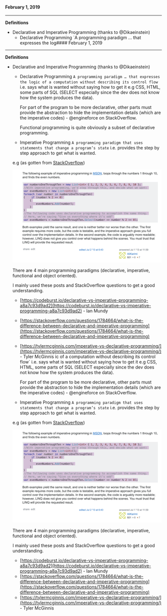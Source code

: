 #### February 1, 2019
---

**Definitions**
- Declarative and Imperative Programming (thanks to @Dikaeinstein)
    - Declarative Programming
      `A programming paradigm … that expresses the log#### February 1, 2019
---

**Definitions**
- Declarative and Imperative Programming (thanks to @Dikaeinstein)
    - Declarative Programming
      `A programming paradigm … that expresses the logic of a computation without describing its control flow` i.e. says what is wanted without saying how to get it e.g CSS, HTML, some parts of SQL (SELECT especially since the dev does not know how the system produces the data).
      
      For part of the program to be more declarative, other parts must provide the abstraction to hide the implementation details (which are the imperative codes) - @engineforce on StackOverflow.
      
      Functional programming is quite obviously a subset of declarative programming.

    - Imperative Programming
      `A programming paradigm that uses statements that change a program’s state` i.e. provides the step by step approach to get what is wanted.
      
    e.g (as gotten from [StackOverflow](https://stackoverflow.com/questions/1784664/what-is-the-difference-between-declarative-and-imperative-programming))
    
    ![declarative-vs-imperative-example](https://github.com/iverenshaguy/new-things-i-learned/blob/master/images/Screenshot%202019-02-07%20at%207.02.35%20PM.png)
    
  There are 4 main programming paradigms (declarative, imperative, functional and object oriented).
  
  I mainly used these posts and StackOverflow questions to get a good understanding.

    - [https://codeburst.io/declarative-vs-imperative-programming-a8a7c93d9ad2](https://codeburst.io/declarative-vs-imperative-programming-a8a7c93d9ad2) - Ian Mundy
    - [https://stackoverflow.com/questions/1784664/what-is-the-difference-between-declarative-and-imperative-programming](https://stackoverflow.com/questions/1784664/what-is-the-difference-between-declarative-and-imperative-programming)
    - [https://tylermcginnis.com/imperative-vs-declarative-programming/](https://tylermcginnis.com/imperative-vs-declarative-programming/) - Tyler McGinnis
ic of a computation without describing its control flow` i.e. says what is wanted without saying how to get it e.g CSS, HTML, some parts of SQL (SELECT especially since the dev does not know how the system produces the data).
      
      For part of the program to be more declarative, other parts must provide the abstraction to hide the implementation details (which are the imperative codes) - @engineforce on StackOverflow.

    - Imperative Programming
      `A programming paradigm that uses statements that change a program’s state` i.e. provides the step by step approach to get what is wanted.
      
    e.g (as gotten from [StackOverflow](https://stackoverflow.com/questions/1784664/what-is-the-difference-between-declarative-and-imperative-programming))
    
    ![declarative-vs-imperative-example](https://github.com/iverenshaguy/new-things-i-learned/blob/master/images/Screenshot%202019-02-07%20at%207.02.35%20PM.png)
    
  There are 4 main programming paradigms (declarative, imperative, functional and object oriented).
  
  I mainly used these posts and StackOverflow questions to get a good understanding.

    - [https://codeburst.io/declarative-vs-imperative-programming-a8a7c93d9ad2](https://codeburst.io/declarative-vs-imperative-programming-a8a7c93d9ad2) - Ian Mundy
    - [https://stackoverflow.com/questions/1784664/what-is-the-difference-between-declarative-and-imperative-programming](https://stackoverflow.com/questions/1784664/what-is-the-difference-between-declarative-and-imperative-programming)
    - [https://tylermcginnis.com/imperative-vs-declarative-programming/](https://tylermcginnis.com/imperative-vs-declarative-programming/) - Tyler McGinnis
